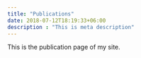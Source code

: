 ```yaml
---
title: "Publications"
date: 2018-07-12T18:19:33+06:00
description : "This is meta description"
---
```


This is the publication page of my site.